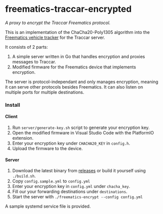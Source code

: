 # freematics-traccar-encrypted

_A proxy to encrypt the Traccar Freematics protocol._

This is an implementation of the ChaCha20-Poly1305 algorithm into
the [Freematics vehicle tracker](https://freematics.com/products/freematics-one-plus-model-b/) for the Traccar server.

It consists of 2 parts:

1. A simple server written in Go that handles encryption and proxies messages to Traccar.
2. Modified firmware for the Freematics device that implements encryption.

The server is protocol-independant and only manages encryption, meaning it can serve other protocols besides Freematics.
It can also listen on multiple ports for multiple destinations.

### Install

#### Client

1. Run `server/generate-key.sh` script to generate your encryption key.
2. Open the modified firmware in Visual Studio Code with the PlatformIO extension.
3. Enter your encryption key under `CHACHA20_KEY` in `config.h`.
4. Upload the firmware to the device.

#### Server

1. Download the latest binary from [releases](https://git.evulid.cc/cyberes/freematics-traccar-encrypted/releases) or
   build it yourself using `./build.sh`.
2. Copy `config.sample.yml` to `config.yml`
3. Enter your encryption key in `config.yml` under `chacha_key`.
4. Fill our your forwarding destinations under `destinations`.
5. Start the server with `./freematics-encrypt --config config.yml`

A sample systemd service file is provided.